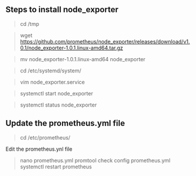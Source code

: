 ## Steps to install node_exporter

> cd /tmp

> wget https://github.com/prometheus/node_exporter/releases/download/v1.0.1/node_exporter-1.0.1.linux-amd64.tar.gz

> mv node_exporter-1.0.1.linux-amd64 node_exporter

> cd /etc/systemd/system/

> vim node_exporter.service

> systemctl start node_exporter

> systemctl status node_exporter

## Update the prometheus.yml file

> cd /etc/prometheus/

Edit the prometheus.ynl file 
> nano prometheus.yml
> promtool check config prometheus.yml
> systemctl restart prometheus
